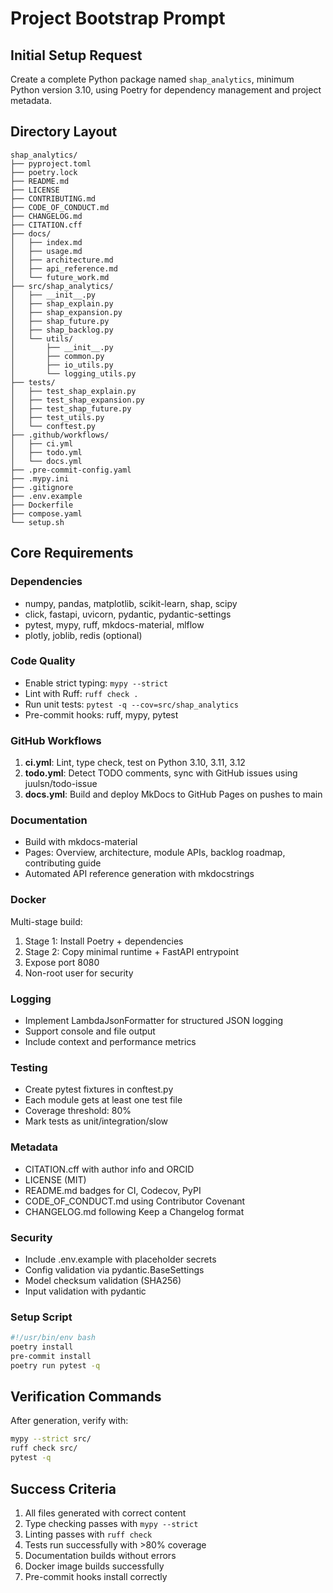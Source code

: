 # Project Bootstrap Prompt

## Initial Setup Request

Create a complete Python package named `shap_analytics`, minimum Python version 3.10, using Poetry for dependency management and project metadata.

## Directory Layout

```
shap_analytics/
├── pyproject.toml
├── poetry.lock
├── README.md
├── LICENSE
├── CONTRIBUTING.md
├── CODE_OF_CONDUCT.md
├── CHANGELOG.md
├── CITATION.cff
├── docs/
│   ├── index.md
│   ├── usage.md
│   ├── architecture.md
│   ├── api_reference.md
│   └── future_work.md
├── src/shap_analytics/
│   ├── __init__.py
│   ├── shap_explain.py
│   ├── shap_expansion.py
│   ├── shap_future.py
│   ├── shap_backlog.py
│   └── utils/
│       ├── __init__.py
│       ├── common.py
│       ├── io_utils.py
│       └── logging_utils.py
├── tests/
│   ├── test_shap_explain.py
│   ├── test_shap_expansion.py
│   ├── test_shap_future.py
│   ├── test_utils.py
│   └── conftest.py
├── .github/workflows/
│   ├── ci.yml
│   ├── todo.yml
│   └── docs.yml
├── .pre-commit-config.yaml
├── .mypy.ini
├── .gitignore
├── .env.example
├── Dockerfile
├── compose.yaml
└── setup.sh
```

## Core Requirements

### Dependencies
- numpy, pandas, matplotlib, scikit-learn, shap, scipy
- click, fastapi, uvicorn, pydantic, pydantic-settings
- pytest, mypy, ruff, mkdocs-material, mlflow
- plotly, joblib, redis (optional)

### Code Quality
- Enable strict typing: `mypy --strict`
- Lint with Ruff: `ruff check .`
- Run unit tests: `pytest -q --cov=src/shap_analytics`
- Pre-commit hooks: ruff, mypy, pytest

### GitHub Workflows
1. **ci.yml**: Lint, type check, test on Python 3.10, 3.11, 3.12
2. **todo.yml**: Detect TODO comments, sync with GitHub issues using juulsn/todo-issue
3. **docs.yml**: Build and deploy MkDocs to GitHub Pages on pushes to main

### Documentation
- Build with mkdocs-material
- Pages: Overview, architecture, module APIs, backlog roadmap, contributing guide
- Automated API reference generation with mkdocstrings

### Docker
Multi-stage build:
1. Stage 1: Install Poetry + dependencies
2. Stage 2: Copy minimal runtime + FastAPI entrypoint
3. Expose port 8080
4. Non-root user for security

### Logging
- Implement LambdaJsonFormatter for structured JSON logging
- Support console and file output
- Include context and performance metrics

### Testing
- Create pytest fixtures in conftest.py
- Each module gets at least one test file
- Coverage threshold: 80%
- Mark tests as unit/integration/slow

### Metadata
- CITATION.cff with author info and ORCID
- LICENSE (MIT)
- README.md badges for CI, Codecov, PyPI
- CODE_OF_CONDUCT.md using Contributor Covenant
- CHANGELOG.md following Keep a Changelog format

### Security
- Include .env.example with placeholder secrets
- Config validation via pydantic.BaseSettings
- Model checksum validation (SHA256)
- Input validation with pydantic

### Setup Script
```bash
#!/usr/bin/env bash
poetry install
pre-commit install
poetry run pytest -q
```

## Verification Commands

After generation, verify with:

```bash
mypy --strict src/
ruff check src/
pytest -q
```

## Success Criteria

1. All files generated with correct content
2. Type checking passes with `mypy --strict`
3. Linting passes with `ruff check`
4. Tests run successfully with >80% coverage
5. Documentation builds without errors
6. Docker image builds successfully
7. Pre-commit hooks install correctly
